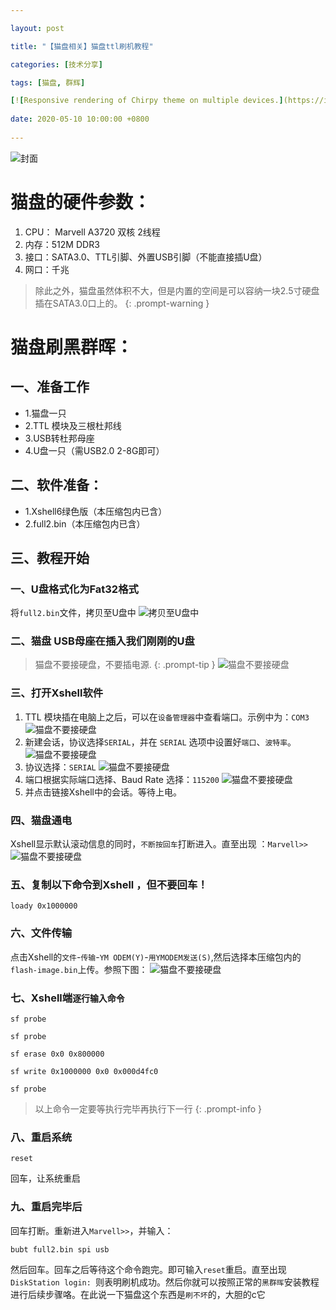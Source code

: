 ```yaml
---

layout: post

title: "【猫盘相关】猫盘ttl刷机教程"

categories: [技术分享]

tags: [猫盘, 群辉]

[![Responsive rendering of Chirpy theme on multiple devices.](https://img.5205230.xyz/file/e0444d9b6274dee81180f.jpg)](https://img.5205230.xyz/file/e0444d9b6274dee81180f.jpg)
 
date: 2020-05-10 10:00:00 +0800
 
---
```


![封面](https://img.5205230.xyz/file/e0444d9b6274dee81180f.jpg)
# 猫盘的硬件参数：

1. CPU： Marvell A3720 双核 2线程
2. 内存：512M DDR3
3. 接口：SATA3.0、TTL引脚、外置USB引脚（不能直接插U盘）
4. 网口：千兆

> 除此之外，猫盘虽然体积不大，但是内置的空间是可以容纳一块2.5寸硬盘插在SATA3.0口上的。
{: .prompt-warning }

# 猫盘刷黑群晖：

## 一、准备工作

* 1.猫盘一只
* 2.TTL 模块及三根杜邦线
* 3.USB转杜邦母座
* 4.U盘一只（需USB2.0 2-8G即可）

## 二、软件准备：

* 1.Xshell6绿色版（本压缩包内已含）
* 2.full2.bin（本压缩包内已含）

## 三、教程开始

### 一、U盘格式化为Fat32格式

将`full2.bin`文件，拷贝至U盘中
![拷贝至U盘中](https://img.5205230.xyz/file/5a0404e6e64c57bc827b3.png)

### 二、猫盘 USB母座在插入我们刚刚的U盘

> 猫盘不要接硬盘，不要插电源.
{: .prompt-tip }
![猫盘不要接硬盘](https://img.5205230.xyz/file/fa6a67243431dcab7dbe2.png)

### 三、打开Xshell软件

1. TTL 模块插在电脑上之后，可以在`设备管理器`中查看端口。示例中为：`COM3`
   ![猫盘不要接硬盘](https://img.5205230.xyz/file/4ef5807fbc44e4247831b.png)
2. 新建会话，协议选择`SERIAL`，并在 `SERIAL` 选项中设置好`端口`、`波特率`。
   ![猫盘不要接硬盘](https://img.5205230.xyz/file/e18c9d2d966a29956555e.png)
3. 协议选择：`SERIAL`
   ![猫盘不要接硬盘](https://img.5205230.xyz/file/7aaf95b4be790ca5337db.png)
4. 端口根据实际端口选择、Baud Rate 选择：`115200`
   ![猫盘不要接硬盘](https://img.5205230.xyz/file/6ee838021cf663b8b0fa9.png)
5. 并点击链接Xshell中的会话。等待上电。

### 四、猫盘通电

Xshell显示默认滚动信息的同时，`不断按回车`打断进入。直至出现 ：`Marvell>>`
![猫盘不要接硬盘](https://img.5205230.xyz/file/a7b4aae2f72750472dc72.png)

### 五、复制以下命令到Xshell ，但不要回车！

```
loady 0x1000000
```

### 六、文件传输

点击Xshell的`文件`-`传输`-`YM ODEM(Y)`-`用YMODEM发送(S)`,然后选择本压缩包内的`flash-image.bin`上传。参照下图：
![猫盘不要接硬盘](https://img.5205230.xyz/file/3f5dc2f27c1de3fb03571.png)

### 七、Xshell端`逐行输入命令`

```
sf probe
```

```
sf probe
```

```
sf erase 0x0 0x800000
```

```
sf write 0x1000000 0x0 0x000d4fc0
```

```
sf probe
```

> 以上命令一定要等执行完毕再执行下一行
{: .prompt-info }

### 八、重启系统

```
reset
```
回车，让系统重启

### 九、重启完毕后

回车打断。重新进入`Marvell>>`，并输入：

```
bubt full2.bin spi usb
```
然后回车。回车之后等待这个命令跑完。即可输入`reset`重启。直至出现`DiskStation login: `则表明刷机成功。然后你就可以按照正常的`黑群晖`安装教程进行后续步骤咯。在此说一下猫盘这个东西是`刷不坏`的，大胆的c它

